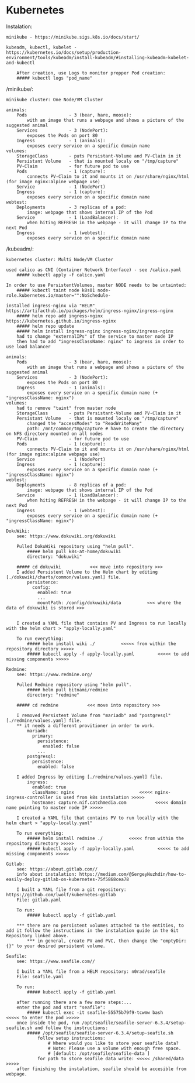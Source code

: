 # Kubernetes

Instalation:

    minikube - https://minikube.sigs.k8s.io/docs/start/

    kubeadm, kubectl, kubelet - https://kubernetes.io/docs/setup/production-environment/tools/kubeadm/install-kubeadm/#installing-kubeadm-kubelet-and-kubectl

        After creation, use Logs to monitor propper Pod creation:
        ##### kubectl logs "pod_name"

/minikube/:

    minikube cluster: One Node/VM Cluster

    animals:
        Pods                - 3 (bear, hare, moose):
            with an image that runs a webpage and shows a picture of the suggested animal
        Services            - 3 (NodePort):
            exposes the Pods on port 80
        Ingress             - 1 (animals):
            exposes every service on a specific domain name
    volumes:
        StorageClass        - puts Persistant-Volume and PV-Claim in it
        Persistant Volume   - that is mounted localy on "/tmp/capture"
        PV-Claim            - for future pod to use
        Pods                - 1 (capture):
            connects PV-Claim to it and mounts it on /usr/share/nginx/html (for image nginx:alpine webpage use)
        Service             - 1 (NodePort)
        Ingress             - 1 (capture):
            exposes every service on a specific domain name
    webtest:
        Deployments         - 3 replicas of a pod:
            image: webpage that shows internal IP of the Pod
        Service             - 1 (LoadBalancer):
            when hiting REFRESH in the webpage - it will change IP to the next Pod
        Ingress             - 1 (webtest):
            exposes every service on a specific domain name

/kubeadm/:

    kubernetes cluster: Multi Node/VM Cluster

    used calico as CNI (Container Network Interface) - see /calico.yaml
        ##### kubectl apply -f calico.yaml

    In order to use PersistentVolumes, master NODE needs to be untainted:
        ##### kubectl taint node k8s01 node-role.kubernetes.io/master="":NoSchedule-

    installed ingress-nginx via "HELM" https://artifacthub.io/packages/helm/ingress-nginx/ingress-nginx
        ##### helm repo add ingress-nginx https://kubernetes.github.io/ingress-nginx
        ##### helm repo update
        ##### helm install ingress-nginx ingress-nginx/ingress-nginx
        had to change "externalIPs" of the service to master node IP
        then had to add "ingressClassName: nginx" to ingress in order to use load balancer

    animals:
        Pods                - 3 (bear, hare, moose):
            with an image that runs a webpage and shows a picture of the suggested animal
        Services            - 3 (NodePort):
            exposes the Pods on port 80
        Ingress             - 1 (animals):
            exposes every service on a specific domain name (+ "ingressClassName: nginx")
    volumes:
        had to remove "taint" from master node
        StorageClass        - puts Persistant-Volume and PV-Claim in it
        Persistant Volume   - that is mounted localy on "/tmp/capture"
            changed the "accessModes" to "ReadWriteMany"
            path: /mnt/common/tmp/capture # have to create the directory on NFS directory mounted on all nodes
        PV-Claim            - for future pod to use
        Pods                - 1 (capture):
            connects PV-Claim to it and mounts it on /usr/share/nginx/html (for image nginx:alpine webpage use)
        Service             - 1 (NodePort)
        Ingress             - 1 (capture):
            exposes every service on a specific domain name (+ "ingressClassName: nginx")
    webtest:
        Deployments         - 8 replicas of a pod:
            image: webpage that shows internal IP of the Pod
        Service             - 1 (LoadBalancer):
            when hiting REFRESH in the webpage - it will change IP to the next Pod
        Ingress             - 1 (webtest):
            exposes every service on a specific domain name (+ "ingressClassName: nginx")

    DokuWiki:
        see: https://www.dokuwiki.org/dokuwiki

        Pulled DokuWiki repository using "helm pull".
            ##### helm pull k8s-at-home/dokuwiki
            directory: "dokuwiki"

        ##### cd dokuwiki           <<< move into repository >>>
        I added Persistent Volume to the Helm chart by editing [./dokuwiki/charts/common/values.yaml] file.
            persistence:
              config:
                enabled: true
                ...
                mountPath: /config/dokuwiki/data          <<< where the data of dokuwiki is stored >>>


        I created a YAML file that contains PV and Ingress to run locally with the helm chart > "apply-locally.yaml"

        To run everything:
            ##### helm install wiki ./          <<<<< from within the repository directory >>>>>
            ##### kubectl apply -f apply-locally.yaml         <<<<< to add missing components >>>>>

    Redmine:
        see: https://www.redmine.org/

        Pulled Redmine repository using "helm pull".
            ##### helm pull bitnami/redmine
            directory: "redmine"

        ##### cd redmine           <<< move into repository >>>

        I removed Persistent Volume from "mariadb" and "postgresql" [./redmine/values.yaml] file.
        ** it needs a different provitioner in order to work.
            mariadb:
              primary:
                persistence:
                  enabled: false
                ...
            postgresql:
              persistence:
                enabled: false

        I added Ingress by editing [./redmine/values.yaml] file.
            ingress:
              enabled: true
              className: nginx                         <<<<< nginx-ingress-controller is used from k8s instalation >>>>>
              hostname: capture.nif.catchmedia.com           <<<<< domain name pointing to master node IP >>>>>

        I created a YAML file that contains PV to run locally with the helm chart > "apply-locally.yaml"

        To run everything:
            ##### helm install redmine ./          <<<<< from within the repository directory >>>>>
            ##### kubectl apply -f apply-locally.yaml         <<<<< to add missing components >>>>>

    Gitlab:
        see: https://about.gitlab.com//
        info about instalation: https://medium.com/@SergeyNuzhdin/how-to-easily-deploy-gitlab-on-kubernetes-75f5868cea78

        I built a YAML file from a git repository: https://github.com/lwolf/kubernetes-gitlab
        File: gitlab.yaml

        To run:
            ##### kubectl apply -f gitlab.yaml
        
        *** there are no persistent volumes attached to the entities, to add it follow the instructions in the instalation guide in the Git Repository linked above.
            *** in general, create PV and PVC, then change the "emptyDir: {}" to your desired persistent volume.

    Seafile:
        see: https://www.seafile.com//

        I built a YAML file from a HELM repository: n0rad/seafile
        File: seafile.yaml

        To run:
            ##### kubectl apply -f gitlab.yaml
        
        after running there are a few more steps:...
        enter the pod and start "seafile":
            ##### kubectl exec -it seafile-55575b79f9-tcwmw bash      <<<<< to enter the pod >>>>>
        once inside the pod, run /opt/seafile/seafile-server-6.3.4/setup-seafile.sh and follow the instructions:
            ##### /opt/seafile/seafile-server-6.3.4/setup-seafile.sh
                follow setup instructions:
                    # Where would you like to store your seafile data? 
                    # Note: Please use a volume with enough free space.
                    # [default: /opt/seafile/seafile-data ] 
                for path to store seafile data write: <<<<< /shared/data >>>>>
        after finishing the instalation, seafile should be accesible from webpage.
